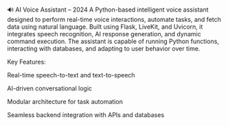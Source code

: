 🔊 AI Voice Assistant – 2024
A Python-based intelligent voice assistant designed to perform real-time voice interactions, automate tasks, and fetch data using natural language. Built using Flask, LiveKit, and Uvicorn, it integrates speech recognition, AI response generation, and dynamic command execution. The assistant is capable of running Python functions, interacting with databases, and adapting to user behavior over time.

Key Features:

Real-time speech-to-text and text-to-speech

AI-driven conversational logic

Modular architecture for task automation

Seamless backend integration with APIs and databases
